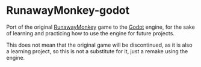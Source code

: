 # RunawayMonkey-godot

Port of the original [RunawayMonkey](https://github.com/monzo94/RunawayMonkey) game 
to the [Godot](https://github.com/godotengine/godot) engine, for the sake of learning and
practicing how to use the engine for future projects.

This does not mean that the original game will be discontinued, as it is also a learning
project, so this is not a substitute for it, just a remake using the engine.
